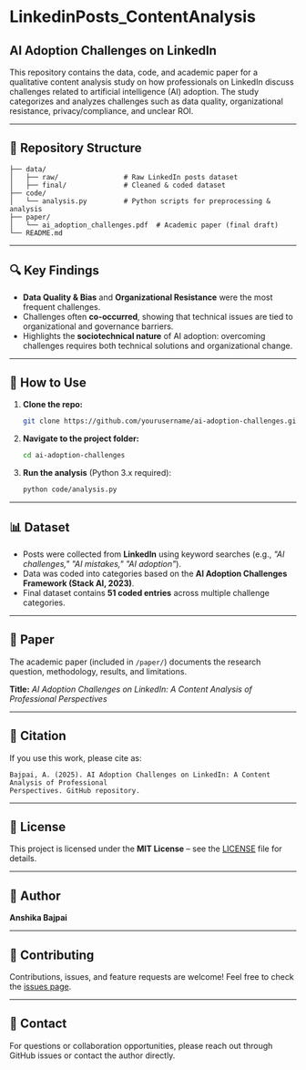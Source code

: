 # LinkedinPosts_ContentAnalysis

## AI Adoption Challenges on LinkedIn

This repository contains the data, code, and academic paper for a qualitative content analysis study on how professionals on LinkedIn discuss challenges related to artificial intelligence (AI) adoption. The study categorizes and analyzes challenges such as data quality, organizational resistance, privacy/compliance, and unclear ROI.

---

## 📁 Repository Structure

```
├── data/
│   ├── raw/                # Raw LinkedIn posts dataset
│   ├── final/              # Cleaned & coded dataset
├── code/
│   └── analysis.py         # Python scripts for preprocessing & analysis
├── paper/
│   └── ai_adoption_challenges.pdf  # Academic paper (final draft)
└── README.md
```

---

## 🔍 Key Findings

- **Data Quality & Bias** and **Organizational Resistance** were the most frequent challenges.
- Challenges often **co-occurred**, showing that technical issues are tied to organizational and governance barriers.
- Highlights the **sociotechnical nature** of AI adoption: overcoming challenges requires both technical solutions and organizational change.

---

## 🚀 How to Use

1. **Clone the repo:**
   ```bash
   git clone https://github.com/yourusername/ai-adoption-challenges.git
   ```

2. **Navigate to the project folder:**
   ```bash
   cd ai-adoption-challenges
   ```

3. **Run the analysis** (Python 3.x required):
   ```bash
   python code/analysis.py
   ```

---

## 📊 Dataset

- Posts were collected from **LinkedIn** using keyword searches (e.g., *"AI challenges," "AI mistakes," "AI adoption"*).
- Data was coded into categories based on the **AI Adoption Challenges Framework (Stack AI, 2023)**.
- Final dataset contains **51 coded entries** across multiple challenge categories.

---

## 📄 Paper

The academic paper (included in `/paper/`) documents the research question, methodology, results, and limitations.

**Title:** *AI Adoption Challenges on LinkedIn: A Content Analysis of Professional Perspectives*

---

## 📝 Citation

If you use this work, please cite as:

```
Bajpai, A. (2025). AI Adoption Challenges on LinkedIn: A Content Analysis of Professional 
Perspectives. GitHub repository. 
```

---

## 📜 License

This project is licensed under the **MIT License** – see the [LICENSE](LICENSE) file for details.

---

## 👤 Author

**Anshika Bajpai**

---

## 🤝 Contributing

Contributions, issues, and feature requests are welcome! Feel free to check the [issues page](https://github.com/yourusername/ai-adoption-challenges/issues).

---

## 📧 Contact

For questions or collaboration opportunities, please reach out through GitHub issues or contact the author directly.
